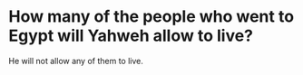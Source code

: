 # How many of the people who went to Egypt will Yahweh allow to live?

He will not allow any of them to live.
